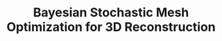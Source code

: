 ---
title: "Bayesian Stochastic Mesh Optimization for 3D Reconstruction"
year: 2003
pdf_url: "http://www.robots.ox.ac.uk/~phst/Papers/BMVC03/paper050.zip"
category: "vision"
author_list: "George Vogiatzis, Philip H.S. Torr, R. Cipolla"
grant: "NULL"
pub_in: "In Proceedings British Machine Vision Conference"
---